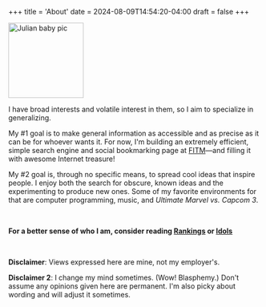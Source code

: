 +++
title = 'About'
date = 2024-08-09T14:54:20-04:00
draft = false
+++

<img src="/lil-jlk.JPG" title="Julian baby pic" alt="Julian baby pic" width='150' />

I have broad interests and volatile interest in them, so I aim to specialize in generalizing.

My #1 goal is to make general information as accessible and as precise as it can be for whoever wants it. For now, I'm building an extremely efficient, simple search engine and social bookmarking page at [FITM](https://fitm.online)&mdash;and filling it with awesome Internet treasure!

My #2 goal is, through no specific means, to spread cool ideas that inspire people. I enjoy both the search for obscure, known ideas and the experimenting to produce new ones. Some of my favorite environments for that are computer programming, music, and _Ultimate Marvel vs. Capcom 3_.

<br>

<b>For a better sense of who I am, consider reading [Rankings](../rankings/) or [Idols](../idols/)</b>

<br>

<strong>Disclaimer</strong>: Views expressed here are mine, not my employer's.

<strong>Disclaimer 2</strong>: I change my mind sometimes. (Wow! Blasphemy.) Don't assume any opinions given here are permanent. I'm also picky about wording and will adjust it sometimes.
